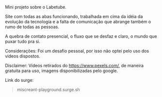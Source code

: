 Mini projeto sobre o Labetube. 

Site com todas as abas funcionando, trabalhada em cima da idéia da evolução da tecnologia e
a falta de comunicação que abrange também o rumo de todas as pessoas. 

A quebra de contato presencial, o fluxo que se desfaz e claro, o mundo que puxar tudo pra si. 

Considerações: Foi um desafio pessoal, por isso não optei pelo uso dos videos dispostos. 

Disclaimer: Vídeos retirados do https://www.pexels.com/, de maneira gratuita para uso, imagens disponibilizadas pelo google. 

Link do surge:

> miscreant-playground.surge.sh
